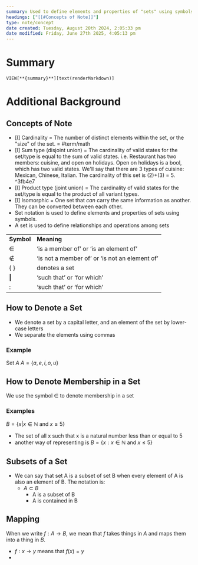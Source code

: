 ```yaml
---
summary: Used to define elements and properties of "sets" using symbols. A "set" is often used to define relationships and operations among sets.
headings: ["[[#Concepts of Note]]"]
type: note/concept
date created: Tuesday, August 20th 2024, 2:05:33 pm
date modified: Friday, June 27th 2025, 4:05:13 pm
---
```


# Summary
`VIEW[**{summary}**][text(renderMarkdown)]`

# Additional Background
## Concepts of Note
- [I] Cardinality = The number of distinct elements within the set, or the "size" of the set. = #term/math
- [I] Sum type (disjoint union) = The cardinality of valid states for the set/type is equal to the sum of valid states. i.e. Restaurant has two members: cuisine, and open on holidays. Open on holidays is a bool, which has two valid states. We'll say that there are 3 types of cuisine: Mexican, Chinese, Italian. The cardinality of this set is (2)+(3) = 5.  ^3fb4e7
- [I] Product type (joint union) = The cardinality of valid states for the set/type is equal to the product of all variant types.
- [I] Isomorphic = One set that *can* carry the same information as another. They can be converted between each other.
- Set notation is used to define elements and properties of sets using symbols.
- A set is used to define relationships and operations among sets

|   |   |
|---|---|
|**Symbol**|**Meaning**|
|∈|‘is a member of’ or ‘is an element of’|
|∉|‘is not a member of’ or ‘is not an element of’|
|{ }|denotes a set|
|**\|**|‘such that’ or ‘for which’|
|:|‘such that’ or ‘for which’|

## How to Denote a Set
- We denote a set by a capital letter, and an element of the set by lower-case letters
- We separate the elements using commas

### Example
Set $A$
$A = \{a, e, i, o, u\}$

## How to Denote Membership in a Set
We use the symbol $\in$ to denote membership in a set

### Examples 
$B = \{x | x \in \mathbb{N}$ and $x \le 5 \}$
- The set of all x such that x is a natural number less than or equal to 5
- another way of representing is $B = \{x:x \in \mathbb{N}$ and $x \le 5\}$ 

## Subsets of a Set
- We can say that set A is a subset of set B when every element of A is also an element of B. The notation is:
	- $A \subset B$
		- A is a subset of B
		- A is contained in B

## Mapping
When we write $f:A \rightarrow B$, we mean that $f$ takes things in $A$ and maps them into a thing in $B$. 
- $f:x\rightarrow y$ means that $f(x)=y$
- 

